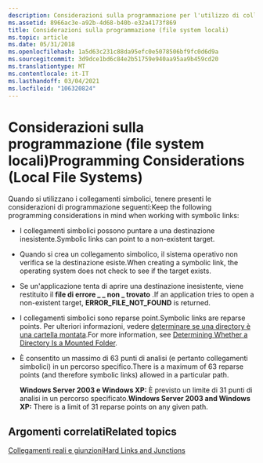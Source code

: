 ```yaml
---
description: Considerazioni sulla programmazione per l'utilizzo di collegamenti simbolici.
ms.assetid: 8966ac3e-a92b-4d68-b40b-e32a4173f869
title: Considerazioni sulla programmazione (file system locali)
ms.topic: article
ms.date: 05/31/2018
ms.openlocfilehash: 1a5d63c231c88da95efc0e5078506bf9fc0d6d9a
ms.sourcegitcommit: 3d9dce1bd6c84e2b51759e940aa95aa9b459cd20
ms.translationtype: MT
ms.contentlocale: it-IT
ms.lasthandoff: 03/04/2021
ms.locfileid: "106320824"
---
```

# <a name="programming-considerations-local-file-systems"></a><span data-ttu-id="e34b8-103">Considerazioni sulla programmazione (file system locali)</span><span class="sxs-lookup"><span data-stu-id="e34b8-103">Programming Considerations (Local File Systems)</span></span>

<span data-ttu-id="e34b8-104">Quando si utilizzano i collegamenti simbolici, tenere presenti le considerazioni di programmazione seguenti:</span><span class="sxs-lookup"><span data-stu-id="e34b8-104">Keep the following programming considerations in mind when working with symbolic links:</span></span>

-   <span data-ttu-id="e34b8-105">I collegamenti simbolici possono puntare a una destinazione inesistente.</span><span class="sxs-lookup"><span data-stu-id="e34b8-105">Symbolic links can point to a non-existent target.</span></span>
-   <span data-ttu-id="e34b8-106">Quando si crea un collegamento simbolico, il sistema operativo non verifica se la destinazione esiste.</span><span class="sxs-lookup"><span data-stu-id="e34b8-106">When creating a symbolic link, the operating system does not check to see if the target exists.</span></span>
-   <span data-ttu-id="e34b8-107">Se un'applicazione tenta di aprire una destinazione inesistente, viene restituito il **file di errore \_ \_ non \_ trovato** .</span><span class="sxs-lookup"><span data-stu-id="e34b8-107">If an application tries to open a non-existent target, **ERROR\_FILE\_NOT\_FOUND** is returned.</span></span>
-   <span data-ttu-id="e34b8-108">I collegamenti simbolici sono reparse point.</span><span class="sxs-lookup"><span data-stu-id="e34b8-108">Symbolic links are reparse points.</span></span> <span data-ttu-id="e34b8-109">Per ulteriori informazioni, vedere [determinare se una directory è una cartella montata](determining-whether-a-directory-is-a-volume-mount-point.md).</span><span class="sxs-lookup"><span data-stu-id="e34b8-109">For more information, see [Determining Whether a Directory Is a Mounted Folder](determining-whether-a-directory-is-a-volume-mount-point.md).</span></span>
-   <span data-ttu-id="e34b8-110">È consentito un massimo di 63 punti di analisi (e pertanto collegamenti simbolici) in un percorso specifico.</span><span class="sxs-lookup"><span data-stu-id="e34b8-110">There is a maximum of 63 reparse points (and therefore symbolic links) allowed in a particular path.</span></span>

    <span data-ttu-id="e34b8-111">**Windows Server 2003 e Windows XP:** È previsto un limite di 31 punti di analisi in un percorso specificato.</span><span class="sxs-lookup"><span data-stu-id="e34b8-111">**Windows Server 2003 and Windows XP:** There is a limit of 31 reparse points on any given path.</span></span>

## <a name="related-topics"></a><span data-ttu-id="e34b8-112">Argomenti correlati</span><span class="sxs-lookup"><span data-stu-id="e34b8-112">Related topics</span></span>

<dl> <span data-ttu-id="e34b8-113"><dt>


</dt> <dt></span><span class="sxs-lookup"><span data-stu-id="e34b8-113"><dt>


</dt> <dt></span></span>

[<span data-ttu-id="e34b8-114">Collegamenti reali e giunzioni</span><span class="sxs-lookup"><span data-stu-id="e34b8-114">Hard Links and Junctions</span></span>](hard-links-and-junctions.md)
</dt> </dl>

 

 



